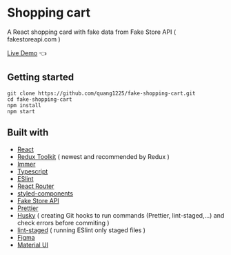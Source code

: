 # Shopping cart

A React shopping card with fake data from Fake Store API ( fakestoreapi.com )

[Live Demo](https://fake-shopping-cart.quang.work) :point_left:

## Getting started

```
git clone https://github.com/quang1225/fake-shopping-cart.git
cd fake-shopping-cart
npm install
npm start
```

## Built with

- [React](https://reactjs.org/)
- [Redux Toolkit](https://redux-toolkit.js.org/) ( newest and recommended by Redux )
- [Immer](https://immerjs.github.io/immer/)
- [Typescript](https://www.typescriptlang.org/)
- [ESlint](https://eslint.org/)
- [React Router](https://reactrouter.com/)
- [styled-components](https://styled-components.com/)
- [Fake Store API](https://fakestoreapi.com/)
- [Prettier](https://prettier.io/)
- [Husky](https://typicode.github.io/husky/) ( creating Git hooks to run commands (Prettier, lint-staged,...) and check errors before commiting )
- [lint-staged](https://www.npmjs.com/package/lint-staged/) ( running ESlint only staged files )
- [Figma](https://figma.com/)
- [Material UI](https://mui.com/)
